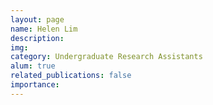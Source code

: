 ```yaml
---
layout: page
name: Helen Lim
description:
img:
category: Undergraduate Research Assistants
alum: true
related_publications: false
importance:
---
```

